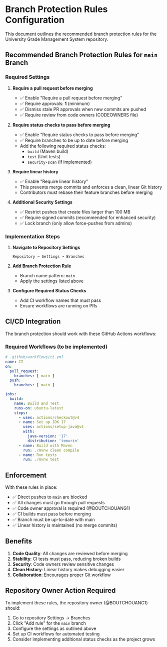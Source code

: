 # Branch Protection Rules Configuration

This document outlines the recommended branch protection rules for the University Grade Management System repository.

## Recommended Branch Protection Rules for `main` Branch

### Required Settings

1. **Require a pull request before merging**
   - ✅ Enable "Require a pull request before merging"
   - ✅ Require approvals: **1** (minimum)
   - ✅ Dismiss stale PR approvals when new commits are pushed
   - ✅ Require review from code owners (CODEOWNERS file)

2. **Require status checks to pass before merging**
   - ✅ Enable "Require status checks to pass before merging"
   - ✅ Require branches to be up to date before merging
   - Add the following required status checks:
     - `build` (Maven build)
     - `test` (Unit tests)
     - `security-scan` (if implemented)

3. **Require linear history**
   - ✅ Enable "Require linear history"
   - This prevents merge commits and enforces a clean, linear Git history
   - Contributors must rebase their feature branches before merging

4. **Additional Security Settings**
   - ✅ Restrict pushes that create files larger than 100 MB
   - ✅ Require signed commits (recommended for enhanced security)
   - ✅ Lock branch (only allow force-pushes from admins)

### Implementation Steps

1. **Navigate to Repository Settings**
   ```
   Repository → Settings → Branches
   ```

2. **Add Branch Protection Rule**
   - Branch name pattern: `main`
   - Apply the settings listed above

3. **Configure Required Status Checks**
   - Add CI workflow names that must pass
   - Ensure workflows are running on PRs

## CI/CD Integration

The branch protection should work with these GitHub Actions workflows:

### Required Workflows (to be implemented)

```yaml
# .github/workflows/ci.yml
name: CI
on:
  pull_request:
    branches: [ main ]
  push:
    branches: [ main ]

jobs:
  build:
    name: Build and Test
    runs-on: ubuntu-latest
    steps:
      - uses: actions/checkout@v4
      - name: Set up JDK 17
        uses: actions/setup-java@v4
        with:
          java-version: '17'
          distribution: 'temurin'
      - name: Build with Maven
        run: ./mvnw clean compile
      - name: Run tests
        run: ./mvnw test
```

## Enforcement

With these rules in place:

- ✅ Direct pushes to `main` are blocked
- ✅ All changes must go through pull requests
- ✅ Code owner approval is required (@BOUTCHOUANG1)
- ✅ CI builds must pass before merging
- ✅ Branch must be up-to-date with main
- ✅ Linear history is maintained (no merge commits)

## Benefits

1. **Code Quality**: All changes are reviewed before merging
2. **Stability**: CI tests must pass, reducing broken builds
3. **Security**: Code owners review sensitive changes
4. **Clean History**: Linear history makes debugging easier
5. **Collaboration**: Encourages proper Git workflow

## Repository Owner Action Required

To implement these rules, the repository owner (@BOUTCHOUANG1) should:

1. Go to repository Settings → Branches
2. Click "Add rule" for the `main` branch
3. Configure the settings as outlined above
4. Set up CI workflows for automated testing
5. Consider implementing additional status checks as the project grows